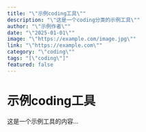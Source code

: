 ```yaml
---
title: "\"示例coding工具\""
description: "\"这是一个coding分类的示例工具\""
author: "\"示例作者\""
date: "\"2025-01-01\""
image: "\"https://example.com/image.jpg\""
link: "\"https://example.com\""
category: "\"coding\""
tags: "[\"coding\"]"
featured: false
---
```



# 示例coding工具

这是一个示例工具的内容...